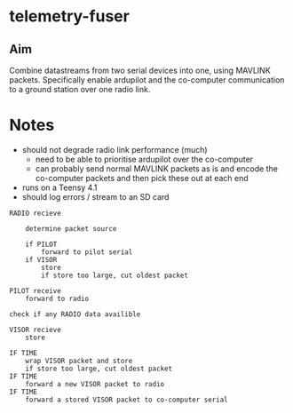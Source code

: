 # telemetry-fuser

## Aim

Combine datastreams from two serial devices into one, using MAVLINK packets. Specifically enable ardupilot and the co-computer communication to a ground station over one radio link.

# Notes
- should not degrade radio link performance (much)
    - need to be able to prioritise ardupilot over the co-computer
    - can probably send normal MAVLINK packets as is and encode the co-computer packets and then pick these out at each end
- runs on a Teensy 4.1
- should log errors / stream to an SD card



```
RADIO recieve

    determine packet source

    if PILOT
        forward to pilot serial
    if VISOR
        store
        if store too large, cut oldest packet

PILOT receive
    forward to radio

check if any RADIO data availible

VISOR recieve
    store

IF TIME
    wrap VISOR packet and store
    if store too large, cut oldest packet
IF TIME
    forward a new VISOR packet to radio
IF TIME
    forward a stored VISOR packet to co-computer serial
```

